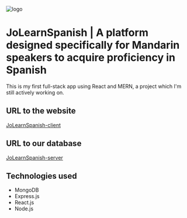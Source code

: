 ![logo](https://65edf1dfd00c0f000870bc09--jolearnspanish-client.netlify.app/assets/logo-ade9540d.png)

# JoLearnSpanish | A platform designed specifically for Mandarin speakers to acquire proficiency in Spanish

This is my first full-stack app using React and MERN, a project which I'm still actively working on. 

## URL to the website

[JoLearnSpanish-client](https://65edf1dfd00c0f000870bc09--jolearnspanish-client.netlify.app/)

## URL to our database

[JoLearnSpanish-server](https://github.com/TinyjoyTW/jolearnspanish-server)

## Technologies used

- MongoDB
- Express.js 
- React.js
- Node.js
